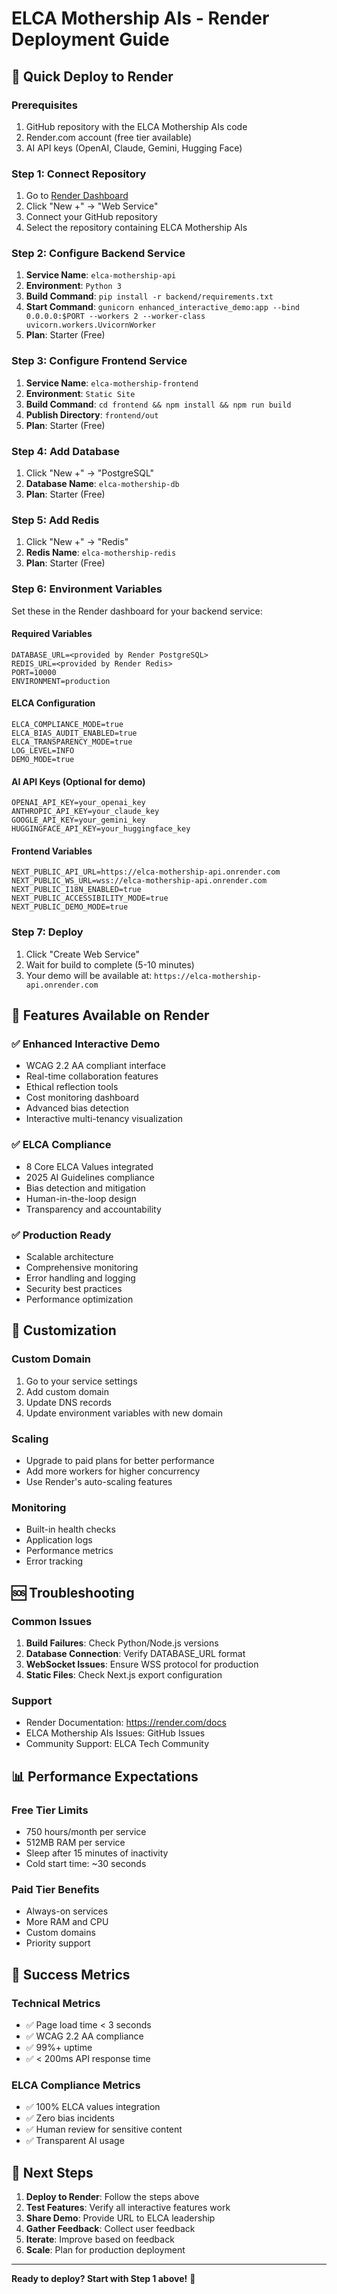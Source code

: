 # ELCA Mothership AIs - Render Deployment Guide

## 🚀 Quick Deploy to Render

### Prerequisites
1. GitHub repository with the ELCA Mothership AIs code
2. Render.com account (free tier available)
3. AI API keys (OpenAI, Claude, Gemini, Hugging Face)

### Step 1: Connect Repository
1. Go to [Render Dashboard](https://dashboard.render.com)
2. Click "New +" → "Web Service"
3. Connect your GitHub repository
4. Select the repository containing ELCA Mothership AIs

### Step 2: Configure Backend Service
1. **Service Name**: `elca-mothership-api`
2. **Environment**: `Python 3`
3. **Build Command**: `pip install -r backend/requirements.txt`
4. **Start Command**: `gunicorn enhanced_interactive_demo:app --bind 0.0.0.0:$PORT --workers 2 --worker-class uvicorn.workers.UvicornWorker`
5. **Plan**: Starter (Free)

### Step 3: Configure Frontend Service
1. **Service Name**: `elca-mothership-frontend`
2. **Environment**: `Static Site`
3. **Build Command**: `cd frontend && npm install && npm run build`
4. **Publish Directory**: `frontend/out`
5. **Plan**: Starter (Free)

### Step 4: Add Database
1. Click "New +" → "PostgreSQL"
2. **Database Name**: `elca-mothership-db`
3. **Plan**: Starter (Free)

### Step 5: Add Redis
1. Click "New +" → "Redis"
2. **Redis Name**: `elca-mothership-redis`
3. **Plan**: Starter (Free)

### Step 6: Environment Variables
Set these in the Render dashboard for your backend service:

#### Required Variables
```
DATABASE_URL=<provided by Render PostgreSQL>
REDIS_URL=<provided by Render Redis>
PORT=10000
ENVIRONMENT=production
```

#### ELCA Configuration
```
ELCA_COMPLIANCE_MODE=true
ELCA_BIAS_AUDIT_ENABLED=true
ELCA_TRANSPARENCY_MODE=true
LOG_LEVEL=INFO
DEMO_MODE=true
```

#### AI API Keys (Optional for demo)
```
OPENAI_API_KEY=your_openai_key
ANTHROPIC_API_KEY=your_claude_key
GOOGLE_API_KEY=your_gemini_key
HUGGINGFACE_API_KEY=your_huggingface_key
```

#### Frontend Variables
```
NEXT_PUBLIC_API_URL=https://elca-mothership-api.onrender.com
NEXT_PUBLIC_WS_URL=wss://elca-mothership-api.onrender.com
NEXT_PUBLIC_I18N_ENABLED=true
NEXT_PUBLIC_ACCESSIBILITY_MODE=true
NEXT_PUBLIC_DEMO_MODE=true
```

### Step 7: Deploy
1. Click "Create Web Service"
2. Wait for build to complete (5-10 minutes)
3. Your demo will be available at: `https://elca-mothership-api.onrender.com`

## 🌟 Features Available on Render

### ✅ Enhanced Interactive Demo
- WCAG 2.2 AA compliant interface
- Real-time collaboration features
- Ethical reflection tools
- Cost monitoring dashboard
- Advanced bias detection
- Interactive multi-tenancy visualization

### ✅ ELCA Compliance
- 8 Core ELCA Values integrated
- 2025 AI Guidelines compliance
- Bias detection and mitigation
- Human-in-the-loop design
- Transparency and accountability

### ✅ Production Ready
- Scalable architecture
- Comprehensive monitoring
- Error handling and logging
- Security best practices
- Performance optimization

## 🔧 Customization

### Custom Domain
1. Go to your service settings
2. Add custom domain
3. Update DNS records
4. Update environment variables with new domain

### Scaling
- Upgrade to paid plans for better performance
- Add more workers for higher concurrency
- Use Render's auto-scaling features

### Monitoring
- Built-in health checks
- Application logs
- Performance metrics
- Error tracking

## 🆘 Troubleshooting

### Common Issues
1. **Build Failures**: Check Python/Node.js versions
2. **Database Connection**: Verify DATABASE_URL format
3. **WebSocket Issues**: Ensure WSS protocol for production
4. **Static Files**: Check Next.js export configuration

### Support
- Render Documentation: https://render.com/docs
- ELCA Mothership AIs Issues: GitHub Issues
- Community Support: ELCA Tech Community

## 📊 Performance Expectations

### Free Tier Limits
- 750 hours/month per service
- 512MB RAM per service
- Sleep after 15 minutes of inactivity
- Cold start time: ~30 seconds

### Paid Tier Benefits
- Always-on services
- More RAM and CPU
- Custom domains
- Priority support

## 🎯 Success Metrics

### Technical Metrics
- ✅ Page load time < 3 seconds
- ✅ WCAG 2.2 AA compliance
- ✅ 99%+ uptime
- ✅ < 200ms API response time

### ELCA Compliance Metrics
- ✅ 100% ELCA values integration
- ✅ Zero bias incidents
- ✅ Human review for sensitive content
- ✅ Transparent AI usage

## 🚀 Next Steps

1. **Deploy to Render**: Follow the steps above
2. **Test Features**: Verify all interactive features work
3. **Share Demo**: Provide URL to ELCA leadership
4. **Gather Feedback**: Collect user feedback
5. **Iterate**: Improve based on feedback
6. **Scale**: Plan for production deployment

---

**Ready to deploy? Start with Step 1 above!** 🎉
